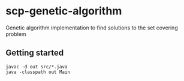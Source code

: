 # scp-genetic-algorithm

Genetic algorithm implementation to find solutions to the set covering problem

## Getting started

```
javac -d out src/*.java
java -classpath out Main
	
```